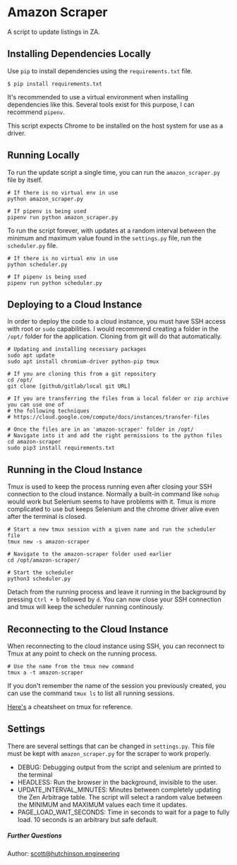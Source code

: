# Amazon Scraper

A script to update listings in ZA.

## Installing Dependencies Locally

Use `pip` to install dependencies using the `requirements.txt` file. 

```
$ pip install requirements.txt
```

It's recommended to use a virtual environment when installing dependencies like this. Several tools exist for this purpose, I can recommend `pipenv`.

This script expects Chrome to be installed on the host system for use as a driver.

## Running Locally

To run the update script a single time, you can run the `amazon_scraper.py` file by itself.

```
# If there is no virtual env in use
python amazon_scraper.py

# If pipenv is being used
pipenv run python amazon_scraper.py
```

To run the script forever, with updates at a random interval between the minimum and maximum value 
found in the `settings.py` file, run the `scheduler.py` file.

```
# If there is no virtual env in use
python scheduler.py

# If pipenv is being used
pipenv run python scheduler.py
```

## Deploying to a Cloud Instance

In order to deploy the code to a cloud instance, you must have SSH access with root or `sudo` capabilities.
I would recommend creating a folder in the `/opt/` folder for the application. 
Cloning from git will do that automatically.

```
# Updating and installing necessary packages
sudo apt update
sudo apt install chromium-driver python-pip tmux

# If you are cloning this from a git repository
cd /opt/
git clone [github/gitlab/local git URL]

# If you are transferring the files from a local folder or zip archive you can use one of 
# the following techniques
# https://cloud.google.com/compute/docs/instances/transfer-files

# Once the files are in an 'amazon-scraper' folder in /opt/
# Navigate into it and add the right permissions to the python files
cd amazon-scraper
sudo pip3 install requirements.txt
```

## Running in the Cloud Instance

Tmux is used to keep the process running even after closing your SSH connection to the cloud instance.
Normally a built-in command like `nohup` would work but Selenium seems to have problems with it.
Tmux is more complicated to use but keeps Selenium and the chrome driver alive even after the terminal is closed.

```
# Start a new tmux session with a given name and run the scheduler file
tmux new -s amazon-scraper

# Navigate to the amazon-scraper folder used earlier
cd /opt/amazon-scraper/

# Start the scheduler
python3 scheduler.py
```

Detach from the running process and leave it running in the background by pressing `Ctrl + b` followed by `d`.
You can now close your SSH connection and tmux will keep the scheduler running continously.

## Reconnecting to the Cloud Instance

When reconnecting to the cloud instance using SSH, you can reconnect to Tmux at any point to check on the running process.

```
# Use the name from the tmux new command
tmux a -t amazon-scraper
```

If you don't remember the name of the session you previously created, you can use the command `tmux ls` to list all running sessions.

[Here's](https://gist.github.com/henrik/1967800) a cheatsheet on tmux for reference.

## Settings

There are several settings that can be changed in `settings.py`. This file must be kept with `amazon_scraper.py` for the scraper to work properly.

 - DEBUG: Debugging output from the script and selenium are printed to the terminal
 - HEADLESS: Run the browser in the background, invisible to the user.
 - UPDATE_INTERVAL_MINUTES: Minutes between completely updating the Zen Arbitrage table. The script will select a random value between the MINIMUM and MAXIMUM values each time it updates.
 - PAGE_LOAD_WAIT_SECONDS: Time in seconds to wait for a page to fully load. 10 seconds is an arbitrary but safe default.
 
##### Further Questions
 Author: scott@hutchinson.engineering
